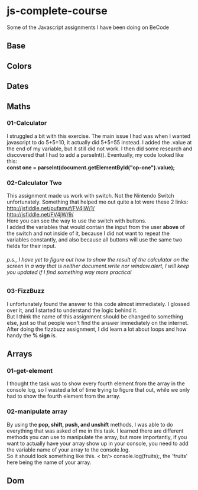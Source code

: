 # js-complete-course
Some of the Javascript assignments I have been doing on BeCode

## Base ##
## Colors ##
## Dates ##
## Maths ##
### 01-Calculator ###
I struggled a bit with this exercise. The main issue I had was when I wanted javascript to do 5+5=10, it actually did 5+5=55 instead.
I added the .value at the end of my variable, but it still did not work. I then did some research and discovered that I had to add a parseInt().
Eventually, my code looked like this:<br />
**const one = parseInt(document.getElementById("op-one").value);**
### 02-Calculator Two ###
This assignment made us work with switch. Not the Nintendo Switch unfortunately. Something that helped me out quite a lot were these 2 links: <br />
http://jsfiddle.net/pufamuf/FV4jW/1/ <br />
http://jsfiddle.net/FV4jW/9/ <br />
Here you can see the way to use the switch with buttons. <br />
I added the variables that would contain the input from the user **above** of the switch and not inside of it, because I did not want to repeat the variables constantly, and also because all buttons will use the same two fields for their input.
###### p.s., I have yet to figure out how to show the result of the calculator on the screen in a way that is neither document.write nor window.alert, I will keep you updated if I find something way more practical ######
### 03-FizzBuzz ###
I unfortunately found the answer to this code almost immediately. I glossed over it, and I started to understand the logic behind it. <BR />
But I think the name of this assignment should be changed to something else, just so that people won't find the answer immediately on the internet.<br />
After doing the fizzbuzz assignment, I did learn a lot about loops and how handy the **% sign** is.

## Arrays ##
### 01-get-element ###
I thought the task was to show every fourth element from the array in the console log, so I wasted a lot of time trying to figure that out, while we only had to show the fourth element from the array.
### 02-manipulate array ###
By using the **pop, shift, push, and unshift** methods, I was able to do everything that was asked of me in this task.
I learned there are different methods you can use to manipulate the array, but more importantly, if you want to actually have your array show up in your console, you need to add the variable name of your array to the console.log. <br />
So it should look something like this. < br/>
console.log(fruits);, the 'fruits' here being the name of your array.
### ###
## Dom ##

